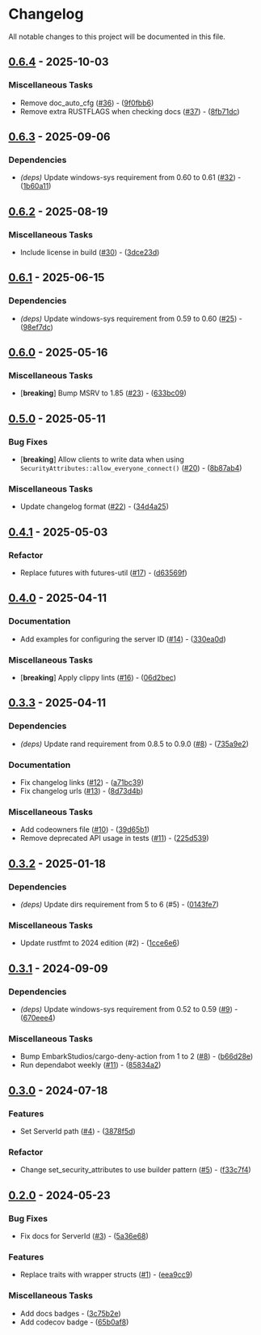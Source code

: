 # Changelog

All notable changes to this project will be documented in this file.

## [0.6.4](https://github.com/aschey/tipsy/compare/v0.6.3..v0.6.4) - 2025-10-03

### Miscellaneous Tasks

- Remove doc_auto_cfg ([#36](https://github.com/aschey/tipsy/issues/36)) - ([9f0fbb6](https://github.com/aschey/tipsy/commit/9f0fbb601f57b84430cfbef0ad2d81aea25ebf33))
- Remove extra RUSTFLAGS when checking docs ([#37](https://github.com/aschey/tipsy/issues/37)) - ([8fb71dc](https://github.com/aschey/tipsy/commit/8fb71dc7b032e584b44c39de77426efb400a0379))
<!-- generated by git-cliff -->

## [0.6.3](https://github.com/aschey/tipsy/compare/v0.6.2..v0.6.3) - 2025-09-06

### Dependencies

- *(deps)* Update windows-sys requirement from 0.60 to 0.61 ([#32](https://github.com/aschey/tipsy/issues/32)) - ([1b60a11](https://github.com/aschey/tipsy/commit/1b60a114208e3b9e5147852a2139b50718482218))
<!-- generated by git-cliff -->
## [0.6.2](https://github.com/aschey/tipsy/compare/v0.6.1..v0.6.2) - 2025-08-19

### Miscellaneous Tasks

- Include license in build ([#30](https://github.com/aschey/tipsy/issues/30)) - ([3dce23d](https://github.com/aschey/tipsy/commit/3dce23d231f10c0d9969497d3e57cac3b93c13ac))
<!-- generated by git-cliff -->
## [0.6.1](https://github.com/aschey/tipsy/compare/v0.6.0..v0.6.1) - 2025-06-15

### Dependencies

- *(deps)* Update windows-sys requirement from 0.59 to 0.60 ([#25](https://github.com/aschey/tipsy/issues/25)) - ([98ef7dc](https://github.com/aschey/tipsy/commit/98ef7dc72bed5db2423605ab7fe072f7cde0bcae))
<!-- generated by git-cliff -->
## [0.6.0](https://github.com/aschey/tipsy/compare/v0.5.0..v0.6.0) - 2025-05-16

### Miscellaneous Tasks

- [**breaking**] Bump MSRV to 1.85 ([#23](https://github.com/aschey/tipsy/issues/23)) - ([633bc09](https://github.com/aschey/tipsy/commit/633bc09b3026ae723a12b5d9a3dfbef68f9c3c02))
<!-- generated by git-cliff -->
## [0.5.0](https://github.com/aschey/tipsy/compare/v0.4.1..v0.5.0) - 2025-05-11

### Bug Fixes

- [**breaking**] Allow clients to write data when using `SecurityAttributes::allow_everyone_connect()` ([#20](https://github.com/aschey/tipsy/issues/20)) - ([8b87ab4](https://github.com/aschey/tipsy/commit/8b87ab418064770c09a3f548b14c7a18a6c8a0a3))

### Miscellaneous Tasks

- Update changelog format ([#22](https://github.com/aschey/tipsy/issues/22)) - ([34d4a25](https://github.com/aschey/tipsy/commit/34d4a25b858e1bba8882c28678eec46d648314f4))
<!-- generated by git-cliff -->
## [0.4.1](https://github.com/aschey/tipsy/compare/v0.4.0..v0.4.1) - 2025-05-03

### Refactor

- Replace futures with futures-util ([#17](https://github.com/aschey/tipsy/issues/17)) - ([d63569f](https://github.com/aschey/tipsy/commit/d63569faa2459a226095fde3ba733e3a4ece93ac))

<!-- generated by git-cliff -->
## [0.4.0](https://github.com/aschey/tipsy/compare/v0.3.3..v0.4.0) - 2025-04-11

### Documentation

- Add examples for configuring the server ID ([#14](https://github.com/aschey/tipsy/issues/14)) - ([330ea0d](https://github.com/aschey/tipsy/commit/330ea0d6383c73032abd92a31db0a9b420d4183f))

### Miscellaneous Tasks

- [**breaking**] Apply clippy lints ([#16](https://github.com/aschey/tipsy/issues/16)) - ([06d2bec](https://github.com/aschey/tipsy/commit/06d2becc9ab28cc4970961a0f3848a4a26ce8a34))

<!-- generated by git-cliff -->
## [0.3.3](https://github.com/aschey/tipsy/compare/v0.3.2..v0.3.3) - 2025-04-11

### Dependencies

- *(deps)* Update rand requirement from 0.8.5 to 0.9.0 ([#8](https://github.com/aschey/tipsy/issues/8)) - ([735a9e2](https://github.com/aschey/tipsy/commit/735a9e2e6dd20bab34fc34480db99aac3494b4ad))

### Documentation

- Fix changelog links ([#12](https://github.com/aschey/tipsy/issues/12)) - ([a71bc39](https://github.com/aschey/tipsy/commit/a71bc39de27177a52a067139a4a067dec5dce72a))
- Fix changelog urls ([#13](https://github.com/aschey/tipsy/issues/13)) - ([8d73d4b](https://github.com/aschey/tipsy/commit/8d73d4bfc97863e2d728a27b918f7aaacf0d31e4))

### Miscellaneous Tasks

- Add codeowners file ([#10](https://github.com/aschey/tipsy/issues/10)) - ([39d65b1](https://github.com/aschey/tipsy/commit/39d65b14b5e8c61ebe0263004686c08830accf83))
- Remove deprecated API usage in tests ([#11](https://github.com/aschey/tipsy/issues/11)) - ([225d539](https://github.com/aschey/tipsy/commit/225d5391cf8e360b9b66e71b2c97d27e61104ec5))

<!-- generated by git-cliff -->
## [0.3.2](https://github.com/aschey/tipsy/compare/v0.3.1..v0.3.2) - 2025-01-18

### Dependencies

- *(deps)* Update dirs requirement from 5 to 6 (#5) - ([0143fe7](https://github.com/aschey/tipsy/commit/0143fe7e08769c141ee53f30613e5f32d2dd20c0))

### Miscellaneous Tasks

- Update rustfmt to 2024 edition (#2) - ([1cce6e6](https://github.com/aschey/tipsy/commit/1cce6e6c678844cba09fbd1fac1a1dc4f39d2362))

<!-- generated by git-cliff -->
## [0.3.1](https://github.com/aschey/tipsy/compare/v0.3.0..v0.3.1) - 2024-09-09

### Dependencies

- *(deps)* Update windows-sys requirement from 0.52 to 0.59 ([#9](https://github.com/aschey/tipsy/pull/9)) - ([670eee4](https://github.com/aschey/tipsy/commit/670eee43d6dc661b56f203faa23592a6bf002a8c))

### Miscellaneous Tasks

- Bump EmbarkStudios/cargo-deny-action from 1 to 2 ([#8](https://github.com/aschey/tipsy/pull/8)) - ([b66d28e](https://github.com/aschey/tipsy/commit/b66d28ea6f7319a000c62565f5caa89862bcd55a))
- Run dependabot weekly ([#11](https://github.com/aschey/tipsy/pull/11)) - ([85834a2](https://github.com/aschey/tipsy/commit/85834a2e9454b2d4ac82eb9b283fe4f4c207c312))

<!-- generated by git-cliff -->
## [0.3.0](https://github.com/aschey/tipsy/compare/v0.2.0..v0.3.0) - 2024-07-18

### Features

- Set ServerId path ([#4](https://github.com/aschey/tipsy/pull/4)) - ([3878f5d](https://github.com/aschey/tipsy/commit/3878f5deed52cd7ebc59d2c84853835cfee5a0a4))

### Refactor

- Change set_security_attributes to use builder pattern ([#5](https://github.com/aschey/tipsy/pull/5)) - ([f33c7f4](https://github.com/aschey/tipsy/commit/f33c7f486325dc5f42547645d3fb4bd549079cc0))

<!-- generated by git-cliff -->
## [0.2.0](https://github.com/aschey/tipsy/compare/v0.1.0..v0.2.0) - 2024-05-23

### Bug Fixes

- Fix docs for ServerId ([#3](https://github.com/aschey/tipsy/pull/3)) - ([5a36e68](https://github.com/aschey/tipsy/commit/5a36e68e78be463b420584715fad40342f4db986))

### Features

- Replace traits with wrapper structs ([#1](https://github.com/aschey/tipsy/pull/1)) - ([eea9cc9](https://github.com/aschey/tipsy/commit/eea9cc920dc0daaedc286e9b7ce0e8f63e906de2))

### Miscellaneous Tasks

- Add docs badges - ([3c75b2e](https://github.com/aschey/tipsy/commit/3c75b2e72b0a9477dd779a98d81e306e012dd5e0))
- Add codecov badge - ([65b0af8](https://github.com/aschey/tipsy/commit/65b0af80b66cc4ac2020b1b43a8faf54866653cc))

<!-- generated by git-cliff -->
